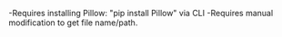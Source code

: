 -Requires installing Pillow:
"pip install Pillow" via CLI
-Requires manual modification to get file name/path.
